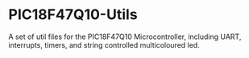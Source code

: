 # PIC18F47Q10-Utils
A set of util files for the PIC18F47Q10 Microcontroller, including UART, interrupts, timers, and string controlled multicoloured led.
